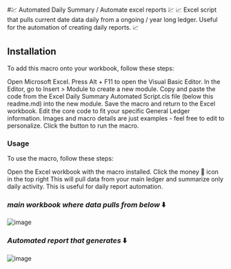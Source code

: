 

#💹 Automated Daily Summary / Automate excel reports 💹
📈 Excel script that pulls current date data daily from a ongoing / year long ledger. Useful for the automation of creating daily reports. 📈

## Installation
To add this macro onto your workbook, follow these steps:

Open Microsoft Excel.
Press Alt + F11 to open the Visual Basic Editor.
In the Editor, go to Insert > Module to create a new module.
Copy and paste the code from the Excel Daily Summary Automated Script.cls file (below this readme.md) into the new module.
Save the macro and return to the Excel workbook.
Edit the core code to fit your specific General Ledger information. Images and macro details are just examples - feel free to edit to personalize.
Click the button to run the macro.

### Usage
To use the macro, follow these steps:

Open the Excel workbook with the macro installed.
Click the money 💸 icon in the top right
This will pull data from your main ledger and summarize only daily activity. This is useful for daily report automation. 

### *main workbook where data pulls from below* ⬇️

![image](https://github.com/andero32/Excel-Daily-Summary-script/assets/130467114/10eddda0-1f78-4b35-88ec-3ab751c313f0)

### *Automated report that generates* ⬇️

![image](https://github.com/andero32/Excel-Daily-Summary-script/assets/130467114/5f554a91-7110-4a09-8f79-a87ebc6d8720)


